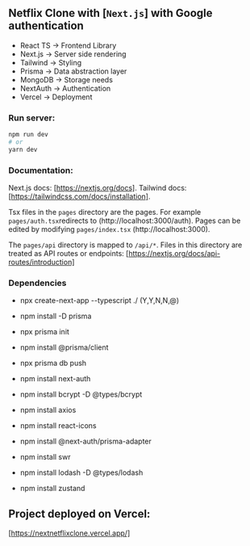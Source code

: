 ## Netflix Clone with [`Next.js`] with Google authentication

- React TS -> Frontend Library
- Next.js -> Server side rendering
- Tailwind -> Styling
- Prisma -> Data abstraction layer
- MongoDB -> Storage needs
- NextAuth -> Authentication
- Vercel -> Deployment

### Run server:

```bash
npm run dev
# or
yarn dev
```

### Documentation:

Next.js docs: [https://nextjs.org/docs].
Tailwind docs: [https://tailwindcss.com/docs/installation].

Tsx files in the `pages` directory are the pages.
For example `pages/auth.tsx`redirects to (http://localhost:3000/auth).
Pages can be edited by modifying `pages/index.tsx` (http://localhost:3000).

The `pages/api` directory is mapped to `/api/*`. 
Files in this directory are treated as API routes or endpoints:
[https://nextjs.org/docs/api-routes/introduction]

### Dependencies

- npx create-next-app --typescript ./    (Y,Y,N,N,@)

- npm install -D prisma
- npx prisma init
- npm install @prisma/client
- npx prisma db push
- npm install next-auth
- npm install bcrypt -D @types/bcrypt
- npm install axios
- npm install react-icons
- npm install @next-auth/prisma-adapter
- npm install swr
- npm install lodash -D @types/lodash
- npm install zustand

## Project deployed on Vercel: 

[https://nextnetflixclone.vercel.app/]